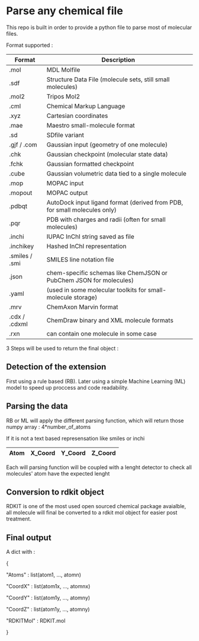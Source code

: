 # Parse any chemical file

This repo is built in order to provide a python file to parse most of molecular files.

Format supported : 

| Format        | Description                                                               |
| --------------|---------------------------------------------------------------------------|
|.mol           | MDL Molfile                                                               |         
|.sdf           | Structure Data File (molecule sets, still small molecules)                |
|.mol2          | Tripos Mol2                                                               |
|.cml           | Chemical Markup Language                                                  |
|.xyz           | Cartesian coordinates                                                     |
|.mae           | Maestro small-molecule format                                             |
|.sd            | SDfile variant                                                            |
|.gjf / .com    | Gaussian input (geometry of one molecule)                                 |
|.chk           | Gaussian checkpoint (molecular state data)                                |
|.fchk          | Gaussian formatted checkpoint                                             |
|.cube          | Gaussian volumetric data tied to a single molecule                        |
|.mop           | MOPAC input                                                               |
|.mopout        | MOPAC output                                                              |
|.pdbqt         | AutoDock input ligand format (derived from PDB, for small molecules only) |
|.pqr           | PDB with charges and radii (often for small molecules)                    |
|.inchi         | IUPAC InChI string saved as file                                          |
|.inchikey      | Hashed InChI representation                                               |
|.smiles / .smi | SMILES line notation file                                                 |
|.json          | chem-specific schemas like ChemJSON or PubChem JSON for molecules)        |
|.yaml          | (used in some molecular toolkits for small-molecule storage)              |
|.mrv           | ChemAxon Marvin format                                                    |
|.cdx / .cdxml  | ChemDraw binary and XML molecule formats                                  |
|.rxn           | can contain one molecule in some case                                     |

3 Steps will be used to return the final object :

## Detection of the extension

First using a rule based (RB).
Later using a simple Machine Learning (ML) model to speed up proccess and code readability.

## Parsing the data

RB or ML will apply the different parsing function, which will return those numpy array : 4*number_of_atoms

If it is not a text based represensation like smiles or inchi

| Atom | X_Coord | Y_Coord | Z_Coord | 
|------|---------|---------|---------|

Each will parsing function will be coupled with a lenght detector to check all molecules' atom have the expected lenght

## Conversion to rdkit object

RDKIT is one of the most used open sourced chemical package avaialble, all molecule will final be converted to a rdkit mol object for easier post treatment.

## Final output

A dict with : 

{ 

"Atoms"  : list(atom1, ..., atomn)

"CoordX"   : list(atom1x, ..., atomnx)

"CoordY"   : list(atom1y, ..., atomny)

"CoordZ"   : list(atom1y, ..., atomny)

"RDKITMol" : RDKIT.mol

}
